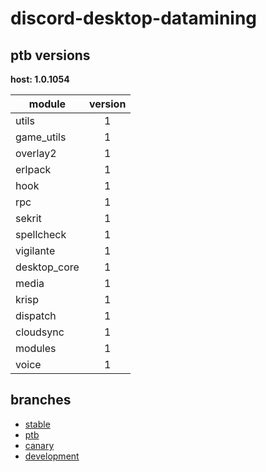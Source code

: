 # discord-desktop-datamining

## ptb versions

**host: 1.0.1054**

| module | version |
| ------ | :-----: |
| utils | 1 |
| game_utils | 1 |
| overlay2 | 1 |
| erlpack | 1 |
| hook | 1 |
| rpc | 1 |
| sekrit | 1 |
| spellcheck | 1 |
| vigilante | 1 |
| desktop_core | 1 |
| media | 1 |
| krisp | 1 |
| dispatch | 1 |
| cloudsync | 1 |
| modules | 1 |
| voice | 1 |

## branches

- [stable](https://github.com/OpenAsar/discord-desktop-datamining/tree/stable)
- [ptb](https://github.com/OpenAsar/discord-desktop-datamining/tree/ptb)
- [canary](https://github.com/OpenAsar/discord-desktop-datamining/tree/canary)
- [development](https://github.com/OpenAsar/discord-desktop-datamining/tree/development)